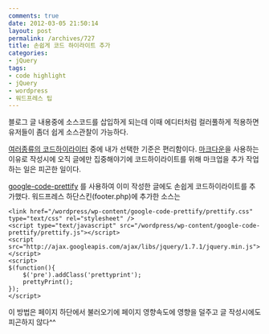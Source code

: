 ```yaml
---
comments: true
date: 2012-03-05 21:50:14
layout: post
permalink: /archives/727
title: 손쉽게 코드 하이라이트 추가
categories:
- jQuery
tags:
- code highlight
- jQuery
- wordpress
- 워드프레스 팁
---
```


블로그 글 내용중에  소스코드를 삽입하게 되는데 이때 에디터처럼 컬러풀하게 적용하면 유저들이 좀더 쉽게 소스관찰이 가능하다.





[여러종류의 코드하이라이터](http://bit.ly/AfFMQH) 중에 내가 선택한 기준은 편리함이다. [마크다운](/archives/238)을 사용하는 이유로 작성시에 오직 글에만 집중해야기에 코드하이라이트를 위해 마크업을 추가 작업하는 일은 피곤한 일이다.





[google-code-prettify](http://code.google.com/p/google-code-prettify/) 를 사용하여 이미 작성한 글에도 손쉽게 코드하이라이트를 추가했다. 워드프레스 하단스킨(footer.php)에 추가한 소스는




    
    <link href="/wordpress/wp-content/google-code-prettify/prettify.css" type="text/css" rel="stylesheet" />
    <script type="text/javascript" src="/wordpress/wp-content/google-code-prettify/prettify.js"></script>
    <script src="http://ajax.googleapis.com/ajax/libs/jquery/1.7.1/jquery.min.js"></script>
    <script>
    $(function(){
        $('pre').addClass('prettyprint');
        prettyPrint();
    });
    </script>
    





이 방법은 페이지 하단에서 불러오기에 페이지 영향속도에 영향을 덜주고 글 작성시에도 피곤하지 않다^^



